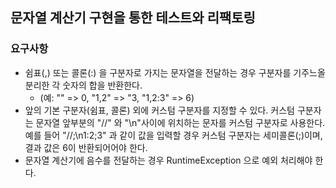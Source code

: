 ## 문자열 계산기 구현을 통한 테스트와 리팩토링



### 요구사항
* 쉼표(,) 또는 콜론(:) 을 구분자로 가지는 문자열을 전달하는 경우 구분자를 기주느올 분리한 각 숫자의 합을 반환한다.
  * (예: "" => 0, "1,2" => "3, "1,2:3" => 6)
* 앞의 기본 구분자(쉼표, 콜론) 외에 커스텀 구분자를 지정할 수 있다. 커스텀 구분자는 문자열 앞부분의 "//" 와 "\n"사이에 위치하는 문자를 커스텀 구분자로 사용한다.
예를 들어 "//;\n1:2;3" 과 같이 값을 입력할 경우 커스텀 구분자는 세미콜론(;)이며, 결과 값은 6이 반환되어어야 한다.
* 문자열 계산기에 음수를 전달하는 경우 RuntimeException 으로 예외 처리해야 한다.